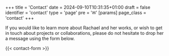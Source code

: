 +++
title = 'Contact'
date = 2024-09-10T10:31:35+01:00
draft = false
identifier = 'contact'
type = 'page'
pre = '✉'
[params]
    page_class = 'contact'
+++

If you would like to learn more about Rachael and her works, or wish to get in touch about projects or collaborations, please do not hesitate to drop her a message using the form below.

{{< contact-form >}}